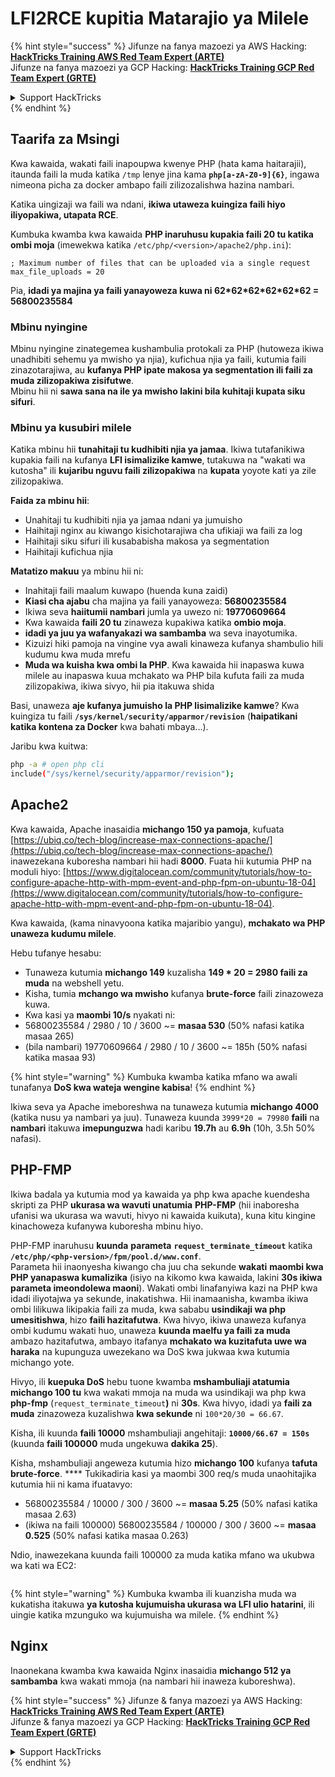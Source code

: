 # LFI2RCE kupitia Matarajio ya Milele

{% hint style="success" %}
Jifunze na fanya mazoezi ya AWS Hacking:<img src="/.gitbook/assets/arte.png" alt="" data-size="line">[**HackTricks Training AWS Red Team Expert (ARTE)**](https://training.hacktricks.xyz/courses/arte)<img src="/.gitbook/assets/arte.png" alt="" data-size="line">\
Jifunze na fanya mazoezi ya GCP Hacking: <img src="/.gitbook/assets/grte.png" alt="" data-size="line">[**HackTricks Training GCP Red Team Expert (GRTE)**<img src="/.gitbook/assets/grte.png" alt="" data-size="line">](https://training.hacktricks.xyz/courses/grte)

<details>

<summary>Support HackTricks</summary>

* Angalia [**mpango wa usajili**](https://github.com/sponsors/carlospolop)!
* **Jiunge na** 💬 [**kikundi cha Discord**](https://discord.gg/hRep4RUj7f) au [**kikundi cha telegram**](https://t.me/peass) au **fuata** sisi kwenye **Twitter** 🐦 [**@hacktricks\_live**](https://twitter.com/hacktricks\_live)**.**
* **Shiriki mbinu za udukuzi kwa kuwasilisha PRs kwa** [**HackTricks**](https://github.com/carlospolop/hacktricks) na [**HackTricks Cloud**](https://github.com/carlospolop/hacktricks-cloud) repos za github.

</details>
{% endhint %}

## Taarifa za Msingi

Kwa kawaida, wakati faili inapoupwa kwenye PHP (hata kama haitarajii), itaunda faili la muda katika `/tmp` lenye jina kama **`php[a-zA-Z0-9]{6}`**, ingawa nimeona picha za docker ambapo faili zilizozalishwa hazina nambari.

Katika uingizaji wa faili wa ndani, **ikiwa utaweza kuingiza faili hiyo iliyopakiwa, utapata RCE**.

Kumbuka kwamba kwa kawaida **PHP inaruhusu kupakia faili 20 tu katika ombi moja** (imewekwa katika `/etc/php/<version>/apache2/php.ini`):
```
; Maximum number of files that can be uploaded via a single request
max_file_uploads = 20
```
Pia, **idadi ya majina ya faili yanayoweza kuwa ni 62\*62\*62\*62\*62\*62 = 56800235584**

### Mbinu nyingine

Mbinu nyingine zinategemea kushambulia protokali za PHP (hutoweza ikiwa unadhibiti sehemu ya mwisho ya njia), kufichua njia ya faili, kutumia faili zinazotarajiwa, au **kufanya PHP ipate makosa ya segmentation ili faili za muda zilizopakiwa zisifutwe**.\
Mbinu hii ni **sawa sana na ile ya mwisho lakini bila kuhitaji kupata siku sifuri**.

### Mbinu ya kusubiri milele

Katika mbinu hii **tunahitaji tu kudhibiti njia ya jamaa**. Ikiwa tutafanikiwa kupakia faili na kufanya **LFI isimalizike kamwe**, tutakuwa na "wakati wa kutosha" ili **kujaribu nguvu faili zilizopakiwa** na **kupata** yoyote kati ya zile zilizopakiwa.

**Faida za mbinu hii**:

* Unahitaji tu kudhibiti njia ya jamaa ndani ya jumuisho
* Haihitaji nginx au kiwango kisichotarajiwa cha ufikiaji wa faili za log
* Haihitaji siku sifuri ili kusababisha makosa ya segmentation
* Haihitaji kufichua njia

**Matatizo makuu** ya mbinu hii ni:

* Inahitaji faili maalum kuwapo (huenda kuna zaidi)
* **Kiasi cha ajabu** cha majina ya faili yanayoweza: **56800235584**
* Ikiwa seva **haiitumii nambari** jumla ya uwezo ni: **19770609664**
* Kwa kawaida **faili 20 tu** zinaweza kupakiwa katika **ombio moja**.
* **idadi ya juu ya wafanyakazi wa sambamba** wa seva inayotumika.
* Kizuizi hiki pamoja na vingine vya awali kinaweza kufanya shambulio hili kudumu kwa muda mrefu
* **Muda wa kuisha kwa ombi la PHP**. Kwa kawaida hii inapaswa kuwa milele au inapaswa kuua mchakato wa PHP bila kufuta faili za muda zilizopakiwa, ikiwa sivyo, hii pia itakuwa shida

Basi, unaweza **aje kufanya jumuisho la PHP lisimalizike kamwe**? Kwa kuingiza tu faili **`/sys/kernel/security/apparmor/revision`** (**haipatikani katika kontena za Docker** kwa bahati mbaya...). 

Jaribu kwa kuitwa:
```bash
php -a # open php cli
include("/sys/kernel/security/apparmor/revision");
```
## Apache2

Kwa kawaida, Apache inasaidia **michango 150 ya pamoja**, kufuata [https://ubiq.co/tech-blog/increase-max-connections-apache/](https://ubiq.co/tech-blog/increase-max-connections-apache/) inawezekana kuboresha nambari hii hadi **8000**. Fuata hii kutumia PHP na moduli hiyo: [https://www.digitalocean.com/community/tutorials/how-to-configure-apache-http-with-mpm-event-and-php-fpm-on-ubuntu-18-04](https://www.digitalocean.com/community/tutorials/how-to-configure-apache-http-with-mpm-event-and-php-fpm-on-ubuntu-18-04).

Kwa kawaida, (kama ninavyoona katika majaribio yangu), **mchakato wa PHP unaweza kudumu milele**.

Hebu tufanye hesabu:

* Tunaweza kutumia **michango 149** kuzalisha **149 \* 20 = 2980 faili za muda** na webshell yetu.
* Kisha, tumia **mchango wa mwisho** kufanya **brute-force** faili zinazoweza kuwa.
* Kwa kasi ya **maombi 10/s** nyakati ni:
* 56800235584 / 2980 / 10 / 3600 \~= **masaa 530** (50% nafasi katika masaa 265)
* (bila nambari) 19770609664 / 2980 / 10 / 3600 \~= 185h (50% nafasi katika masaa 93)

{% hint style="warning" %}
Kumbuka kwamba katika mfano wa awali tunafanya **DoS kwa wateja wengine kabisa**!
{% endhint %}

Ikiwa seva ya Apache imeboreshwa na tunaweza kutumia **michango 4000** (katika nusu ya nambari ya juu). Tunaweza kuunda `3999*20 = 79980` **faili** na **nambari** itakuwa **imepunguzwa** hadi karibu **19.7h** au **6.9h** (10h, 3.5h 50% nafasi).

## PHP-FMP

Ikiwa badala ya kutumia mod ya kawaida ya php kwa apache kuendesha skripti za PHP **ukurasa wa wavuti unatumia** **PHP-FMP** (hii inaboresha ufanisi wa ukurasa wa wavuti, hivyo ni kawaida kuikuta), kuna kitu kingine kinachoweza kufanywa kuboresha mbinu hiyo.

PHP-FMP inaruhusu **kuunda** **parameta** **`request_terminate_timeout`** katika **`/etc/php/<php-version>/fpm/pool.d/www.conf`**.\
Parameta hii inaonyesha kiwango cha juu cha sekunde **wakati** **maombi kwa PHP yanapaswa kumalizika** (isiyo na kikomo kwa kawaida, lakini **30s ikiwa parameta imeondolewa maoni**). Wakati ombi linafanyiwa kazi na PHP kwa idadi iliyotajwa ya sekunde, inakatishwa. Hii inamaanisha, kwamba ikiwa ombi lilikuwa likipakia faili za muda, kwa sababu **usindikaji wa php umesitishwa**, hizo **faili hazitafutwa**. Kwa hivyo, ikiwa unaweza kufanya ombi kudumu wakati huo, unaweza **kuunda maelfu ya faili za muda** ambazo hazitafutwa, ambayo itafanya **mchakato wa kuzitafuta uwe wa haraka** na kupunguza uwezekano wa DoS kwa jukwaa kwa kutumia michango yote.

Hivyo, ili **kuepuka DoS** hebu tuone kwamba **mshambuliaji atatumia michango 100 tu** kwa wakati mmoja na muda wa usindikaji wa php kwa **php-fmp** (`request_terminate_timeout`**)** ni **30s**. Kwa hivyo, idadi ya **faili za muda** zinazoweza kuzalishwa **kwa sekunde** ni `100*20/30 = 66.67`.

Kisha, ili kuunda **faili 10000** mshambuliaji angehitaji: **`10000/66.67 = 150s`** (kuunda **faili 100000** muda ungekuwa **dakika 25**).

Kisha, mshambuliaji angeweza kutumia hizo **michango 100** kufanya **tafuta brute-force**. \*\*\*\* Tukikadiria kasi ya maombi 300 req/s muda unaohitajika kutumia hii ni kama ifuatavyo:

* 56800235584 / 10000 / 300 / 3600 \~= **masaa 5.25** (50% nafasi katika masaa 2.63)
* (ikiwa na faili 100000) 56800235584 / 100000 / 300 / 3600 \~= **masaa 0.525** (50% nafasi katika masaa 0.263)

Ndio, inawezekana kuunda faili 100000 za muda katika mfano wa ukubwa wa kati wa EC2:

<figure><img src="../../.gitbook/assets/image (240).png" alt=""><figcaption></figcaption></figure>

{% hint style="warning" %}
Kumbuka kwamba ili kuanzisha muda wa kukatisha itakuwa **ya kutosha kujumuisha ukurasa wa LFI ulio hatarini**, ili uingie katika mzunguko wa kujumuisha wa milele.
{% endhint %}

## Nginx

Inaonekana kwamba kwa kawaida Nginx inasaidia **michango 512 ya sambamba** kwa wakati mmoja (na nambari hii inaweza kuboreshwa).

{% hint style="success" %}
Jifunze & fanya mazoezi ya AWS Hacking:<img src="/.gitbook/assets/arte.png" alt="" data-size="line">[**HackTricks Training AWS Red Team Expert (ARTE)**](https://training.hacktricks.xyz/courses/arte)<img src="/.gitbook/assets/arte.png" alt="" data-size="line">\
Jifunze & fanya mazoezi ya GCP Hacking: <img src="/.gitbook/assets/grte.png" alt="" data-size="line">[**HackTricks Training GCP Red Team Expert (GRTE)**<img src="/.gitbook/assets/grte.png" alt="" data-size="line">](https://training.hacktricks.xyz/courses/grte)

<details>

<summary>Support HackTricks</summary>

* Angalia [**mpango wa usajili**](https://github.com/sponsors/carlospolop)!
* **Jiunge na** 💬 [**kikundi cha Discord**](https://discord.gg/hRep4RUj7f) au [**kikundi cha telegram**](https://t.me/peass) au **fuata** sisi kwenye **Twitter** 🐦 [**@hacktricks\_live**](https://twitter.com/hacktricks\_live)**.**
* **Shiriki mbinu za udukuzi kwa kuwasilisha PRs kwa** [**HackTricks**](https://github.com/carlospolop/hacktricks) na [**HackTricks Cloud**](https://github.com/carlospolop/hacktricks-cloud) repos za github.

</details>
{% endhint %}
